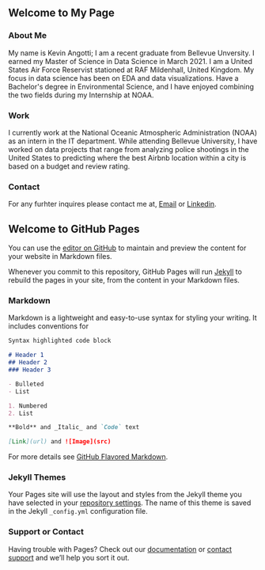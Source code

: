 ## Welcome to My Page

### About Me

My name is Kevin Angotti; I am a recent graduate from Bellevue Unversity. I earned my Master of Science in Data Science in March 2021. I am a United States Air Force Reservist stationed at RAF Mildenhall, United Kingdom. My focus in data science has been on EDA and data visualizations. Have a Bachelor's degree in Environmental Science, and I have enjoyed combining the two fields during my Internship at NOAA.   

### Work

I currently work at the National Oceanic Atmospheric Administration (NOAA) as an intern in the IT department. 
While attending Bellevue University, I have worked on data projects that range from analyzing police shootings in the United States to predicting where the best Airbnb location within a city is based on a budget and review rating.

### Contact

For any furhter inquires please contact me at, [Email](kevin.j.angotti@gmail.com/) or [Linkedin](https://www.linkedin.com/in/kevin-angotti-b71b3675/).






## Welcome to GitHub Pages

You can use the [editor on GitHub](https://github.com/kangotti/Data-Science-Portfolio/edit/main/docs/index.md) to maintain and preview the content for your website in Markdown files.

Whenever you commit to this repository, GitHub Pages will run [Jekyll](https://jekyllrb.com/) to rebuild the pages in your site, from the content in your Markdown files.

### Markdown

Markdown is a lightweight and easy-to-use syntax for styling your writing. It includes conventions for

```markdown
Syntax highlighted code block

# Header 1
## Header 2
### Header 3

- Bulleted
- List

1. Numbered
2. List

**Bold** and _Italic_ and `Code` text

[Link](url) and ![Image](src)
```

For more details see [GitHub Flavored Markdown](https://guides.github.com/features/mastering-markdown/).

### Jekyll Themes

Your Pages site will use the layout and styles from the Jekyll theme you have selected in your [repository settings](https://github.com/kangotti/Data-Science-Portfolio/settings). The name of this theme is saved in the Jekyll `_config.yml` configuration file.

### Support or Contact

Having trouble with Pages? Check out our [documentation](https://docs.github.com/categories/github-pages-basics/) or [contact support](https://github.com/contact) and we’ll help you sort it out.
